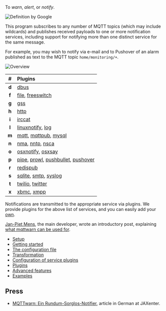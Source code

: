 To _warn_, _alert_, or _notify_.

![Definition by Google](https://raw.githubusercontent.com/jpmens/mqttwarn/master/assets/google-definition.jpg)

This program subscribes to any number of MQTT topics (which may include wildcards) and publishes received payloads to one or more notification services, including support for notifying more than one distinct service for the same message.

For example, you may wish to notify via e-mail and to Pushover of an alarm published as text to the MQTT topic `home/monitoring/+`.

![Overview](https://raw.githubusercontent.com/jpmens/mqttwarn/master/assets/mqttwarn.png)

| #     | Plugins                                     |
| :---: |:--------------------------------------------|
| **d** | [dbus](dbus) |
| **f** | [file](file), [freeswitch](freeswitch) |
| **g** | [gss](gss)  |
| **h** | [http](http) |
| **i** | [irccat](irccat) |
| **l** | [linuxnotify](linuxnotify), [log](log) |
| **m** | [mqtt](mqtt), [mqttpub](mqttpub), [mysql](mysql) |
| **n** | [nma](nma), [nntp](nntp), [nsca](nsca) |
| **o** | [osxnotify](osxnotify), [osxsay](osxsay) |
| **p** | [pipe](pipe), [prowl](prowl), [pushbullet](pushbullet), [pushover](pushover) |
| **r** | [redispub](redispub) |
| **s** | [sqlite](sqlite), [smtp](smtp), [syslog](syslog) |
| **t** | [twilio](twilio), [twitter](twitter) |
| **x** | [xbmc](xbmc), [xmpp](xmpp) |

Notifications are transmitted to the appropriate service via plugins. We provide plugins for the above list of services, and you can easily add your [own](https://github.com/jpmens/mqttwarn/wiki/Plugins).

[Jan-Piet Mens](https://github.com/jpmens), the main developer, wrote an introductory post, explaining [what mqttwarn can be used for](http://jpmens.net/2014/04/03/how-do-your-servers-talk-to-you/).

* [Setup](https://github.com/jpmens/mqttwarn/wiki/Setup)
* [Getting started](https://github.com/jpmens/mqttwarn/wiki/Getting-started)
* [The configuration file](https://github.com/jpmens/mqttwarn/wiki/Cofniguration-file)
* [Transformation](https://github.com/jpmens/mqttwarn/wiki/Transformation)
* [Configuration of service plugins](https://github.com/jpmens/mqttwarn/wiki/Configuration-of-service-plugins)
* [Plugins](https://github.com/jpmens/mqttwarn/wiki/Plugins)
* [Advanced features](https://github.com/jpmens/mqttwarn/wiki/Advanced-features)
* [Examples](https://github.com/jpmens/mqttwarn/wiki/Examples)

## Press

* [MQTTwarn: Ein Rundum-Sorglos-Notifier](http://jaxenter.de/news/MQTTwarn-Ein-Rundum-Sorglos-Notifier-171312), article in German at JAXenter.